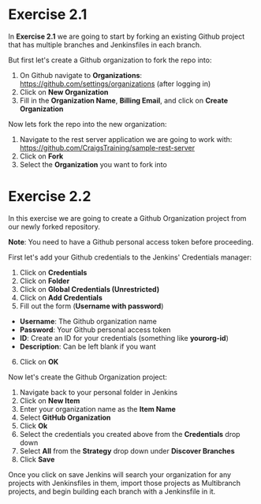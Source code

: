 # Exercise 2.1

In **Exercise 2.1** we are going to start by forking an existing Github project that has multiple branches and Jenkinsfiles in each branch.

But first let's create a Github organization to fork the repo into:

1. On Github navigate to **Organizations**: https://github.com/settings/organizations (after logging in)
2. Click on **New Organization**
3. Fill in the **Organization Name**, **Billing Email**, and click on **Create Organization**

Now lets fork the repo into the new organization:

1. Navigate to the rest server application we are going to work with: https://github.com/CraigsTraining/sample-rest-server
2. Click on **Fork**
3. Select the **Organization** you want to fork into

# Exercise 2.2

In this exercise we are going to create a Github Organization project from our newly forked repository.

**Note**: You need to have a Github personal access token before proceeding.

First let's add your Github credentials to the Jenkins' Credentials manager:

1. Click on **Credentials**
2. Click on **Folder**
3. Click on **Global Credentials (Unrestricted)**
4. Click on **Add Credentials**
5. Fill out the form (**Username with password**)
  - **Username**: The Github organization name
  - **Password**: Your Github personal access token
  - **ID**: Create an ID for your credentials (something like **yourorg-id**)
  - **Description**: Can be left blank if you want
6. Click on **OK**

Now let's create the Github Organization project:

1. Navigate back to your personal folder in Jenkins
2. Click on **New Item**
3. Enter your organization name as the **Item Name**
4. Select **GitHub Organization**
5. Click **Ok**
6. Select the credentials you created above from the **Credentials** drop down
7. Select **All** from the **Strategy** drop down under **Discover Branches**
8. Click **Save**

Once you click on save Jenkins will search your organization for any projects with Jenkinsfiles in them, import those projects as Multibranch projects, and begin building each branch with a Jenkinsfile in it.




